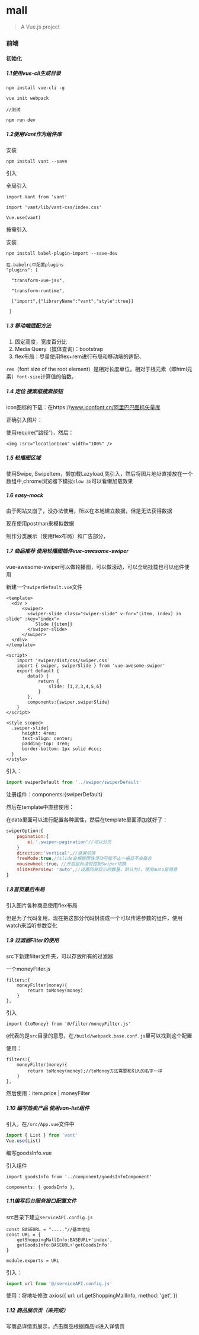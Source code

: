 # mall
> A Vue.js project

### 前端

#### 初始化

##### 1.1使用vue-cli生成目录

```
npm install vue-cli -g

vue init webpack

//测试

npm run dev
```

##### 1.2使用Vant作为组件库

安装

```
npm install vant --save
```

引入

全局引入

```
import Vant from 'vant'

import 'vant/lib/vant-css/index.css'

Vue.use(vant)
```

按需引入

安装

```
npm install babel-plugin-import --save-dev
```

```
在.babelrc中配置plugins
"plugins": [

  "transform-vue-jsx", 

  "transform-runtime",

  ["import",{"libraryName":"vant","style":true}]

 ]
```
##### 1.3 移动端适配方法

1. 固定高度，宽度百分比
2. Media Query（媒体查询)：bootstrap
3. flex布局：尽量使用flex+rem进行布局和移动端的适配、

`rem`（font size of the root element）是相对长度单位。相对于根元素（即html元素）`font-size`计算值的倍数。

##### 1.4 定位 搜索框搜索按钮

icon图标的下载：在https://www.iconfont.cn/阿里巴巴图标矢量库

正确引入图片：

使用require("路径")，然后：

```
<img :src="locationIcon" width="100%" />
```

##### 1.5 轮播图区域

使用Swipe, SwipeItem，懒加载Lazyload,先引入，然后将图片地址直接放在一个数组中,chrome浏览器下模拟`slow 3G`可以看懒加载效果

##### 1.6 easy-mock

由于网站又崩了，没办法使用，所以在本地建立数据，但是无法获得数据

现在使用postman来模拟数据

制作分类展示（使用flex布局）和广告部分，

##### 1.7 商品推荐 使用轮播图插件vue-awesome-swiper

vue-awesome-swiper可以做轮播图，可以做滚动，可以全局挂载也可以组件使用

新建一个`swiperDefault.vue`文件

```
<template>
  <div >
      <swiper>
        <swiper-slide class="swiper-slide" v-for="(item, index) in slide" :key="index">
           Slide {{item}} 
        </swiper-slide>
      </swiper>
  </div>
</template>

<script>
    import 'swiper/dist/css/swiper.css' 
    import { swiper, swiperSlide } from 'vue-awesome-swiper'
    export default {
        data() {
            return {
                slide: [1,2,3,4,5,6]
            }
        },
        components:{swiper,swiperSlide}
    }
</script>

<style scoped>
  .swiper-slide{
      height: 4rem;
      text-align: center;
      padding-top: 3rem;
      border-bottom: 1px solid #ccc;
  }
</style>
```

引入：

```javascript
import swiperDefault from '../swiper/swiperDefault'
```

注册组件：components:{swiperDefault}

然后在template中直接使用：<swiperDefault></swiperDefault>

在data里面可以进行配置各种属性，然后在template里面添加就好了：

```javascript
swiperOption:{
    pagination:{
        el:'.swiper-pagination'//可以分页
    }
    direction:'vertical',//竖屏切换
    freeMode:true,//slide会根据惯性滑动可能不止一格且不会贴合
    mousewheel:true，//开启鼠标滚轮控制Swiper切换
    slidesPerView: 'auto',//设置同屏显示的数量，默认为1，使用auto是随意
}
```

##### 1.8首页最后布局

引入图片各种商品使用flex布局

但是为了代码复用，现在把这部分代码封装成一个可以传递参数的组件，使用watch来监听参数变化

##### 1.9 过滤器Filter的使用

src下新建filter文件夹，可以存放所有的过滤器

一个moneyFliter.js

```
filters:{
    moneyFilter(money){
        return toMoney(money)
    }  
},
```

引入

```
import {toMoney} from '@/filter/moneyFilter.js'
```

`@`代表的是`src`目录的意思，在`/build/webpack.base.conf.js`里可以找到这个配置

使用：

```
filters:{
    moneyFilter(money){
        return toMoney(money);//toMoney方法需要和引入的名字一样
    }  
},
```

然后使用：item.price | moneyFilter

##### 1.10 编写热卖产品 使用van-list组件

引入，在`/src/App.vue`文件中

```javascript
import { List } from 'vant'
Vue.use(List)
```

编写goodsInfo.vue

引入组件

```
import goodsInfo from '../component/goodsInfoComponent'
```

```
components: { goodsInfo },
```

##### 1.11编写后台服务接口配置文件

src目录下建立`serviceAPI.config.js`

```
const BASEURL = "....."//基本地址
const URL = {
    getShoppingMallInfo:BASEURL+'index',
    getGoodsInfo:BASEURL+'getGoodsInfo'
}

module.exports = URL
```

引入：

```javascript
import url from '@/serviceAPI.config.js'
```

使用：将地址修改
axios({
    url: url.getShoppingMallInfo,
    method: 'get',
})
##### 1.12 商品展示页（未完成）
写商品详情页展示，点击商品根据商品id进入详情页